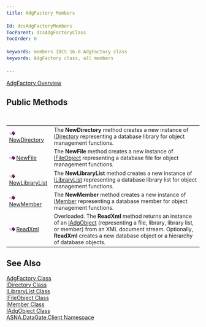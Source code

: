 ```yaml
---
title: AdgFactory Members

Id: dcsAdgFactoryMembers
TocParent: dcsAdgFactoryClass
TocOrder: 0

keywords: members [DCS 16.0 AdgFactory class
keywords: AdgFactory class, all members

---
```


[AdgFactory Overview](adg-factory-class.html) 
## Public Methods

<br />


|      |      |
| ---- | ---- |
| <img alt="public property" src="images/public-method.gif" x-maintain-ratio="TRUE" width="15" height="11" border="0" /> [ NewDirectory](adg-factory-class-new-directory-method.html) | The **NewDirectory** method creates a new instance of [ IDirectory](idirectory-class.html) representing a database library for object management functions. |
| <img alt="public property" src="images/public-method.gif" x-maintain-ratio="TRUE" width="15" height="11" border="0" /> [ NewFile](adg-factory-class-new-file-method.html) | The **NewFile** method creates a new instance of [ IFileObject](ifile-object-class.html) representing a database file for object management functions. |
| <img alt="public property" src="images/public-method.gif" x-maintain-ratio="TRUE" width="15" height="11" border="0" /> [ NewLibraryList](adg-factory-class-new-library-list-method.html) | The **NewLibraryList** method creates a new instance of [ ILibraryList](ilibrary-list-class.html) representing a database library list for object management functions. |
| <img alt="public property" src="images/public-method.gif" x-maintain-ratio="TRUE" width="15" height="11" border="0" /> [ NewMember](adg-factory-class-new-member-method.html) | The **NewMember** method creates a new instance of [ IMember](imember-class.html) representing a database member for object management functions. |
| <img height="11" alt="public property" src="images/public-method.gif" width="15" border="0" x-maintain-ratio="TRUE" /> [ReadXml](adg-factory-class-read-xml-methods.html) | Overloaded. The **ReadXml** method returns an instance of an [ IAdgObject](iadg-object-class.html) (representing a file, library, library list, or member) from an XML document stream. Optionally, **ReadXml** creates a new database object or a hierarchy of database objects. |



## See Also


[AdgFactory Class](adg-factory-class.html)
      <br />
[IDirectory Class](idirectory-class.html)
      <br />
[ILibraryList Class](ilibrary-list-class.html)
      <br />
[IFileObject Class](ifile-object-class.html)
      <br />
[IMember Class](imember-class.html)
      <br />
[IAdgObject Class](iadg-object-class.html)
      <br />
[ASNA.DataGate.Client Namespace](datagate-client-namespace.html)

